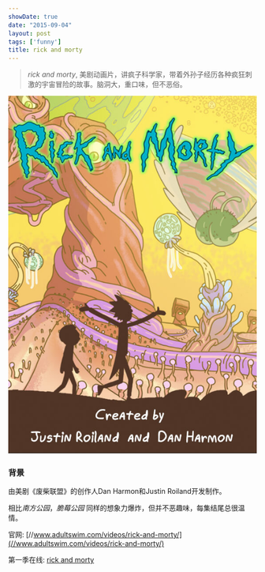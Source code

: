 ```yaml
---
showDate: true
date: "2015-09-04"
layout: post
tags: ['funny']
title: rick and morty
---
```


>*rick and morty*, 美剧动画片，讲疯子科学家，带着外孙子经历各种疯狂刺激的宇宙冒险的故事。脑洞大，重口味，但不恶俗。  

<!--more-->

![rick-and-morty](/images/rick-and-morty.jpg)

### 背景  

由美剧《废柴联盟》的创作人Dan Harmon和Justin Roiland开发制作。  

相比*南方公园*，*脆莓公园* 同样的想象力爆炸，但并不恶趣味，每集结尾总很温情。

官网: [//www.adultswim.com/videos/rick-and-morty/](//www.adultswim.com/videos/rick-and-morty/)  

第一季在线: [rick and morty](//www.pptv.com/page/280128.html?set_id=9032830)  